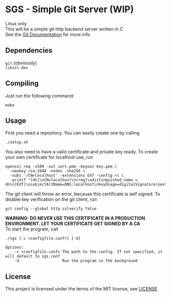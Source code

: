 # SGS - Simple Git Server (WIP)
Linux only\
This will be a simple git http backend server written in C\
See the [Git Documentation](https://git-scm.com/docs/git-http-backend) for more info
## Dependencies
`git` (obviously)  
`libssl-dev`
## Compiling
Just run the following command:
```
make
```
## Usage
First you need a repository. You can easily create one by calling
```
./setup.sh
```
You also need to have a valid certificate and private key ready. To create your own certificate for localhost use, run
```
openssl req -x509 -out cert.pem -keyout key.pem \
  -newkey rsa:2048 -nodes -sha256 \
  -subj '/CN=localhost' -extensions EXT -config <( \
   printf "[dn]\nCN=localhost\n[req]\ndistinguished_name = dn\n[EXT]\nsubjectAltName=DNS:localhost\nkeyUsage=digitalSignature\nextendedKeyUsage=serverAuth")
```
The git client will throw an error, because this certificate is self signed. To disable key verification on the git client, run
```
git config --global http.sslverify false
```
**WARNING: DO NEVER USE THIS CERTIFICATE IN A PRODUCTION ENVIRONMENT. LET YOUR CERTIFICATE GET SIGNED BY A CA**  
To start the program, call
```
./sgs [-c <configfile.conf>] [-d]
```
```
Options:
    -c <configfile.conf> The path to the config. If not specified, it will default to sgs.conf
    -d                   Run the program in the background
```
## License
This project is licensed under the terms of the MIT license, see [LICENSE](LICENSE)